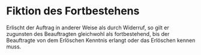 # Fiktion des Fortbestehens

Erlischt der Auftrag in anderer Weise als durch Widerruf, so gilt er zugunsten des Beauftragten gleichwohl als fortbestehend, bis der Beauftragte von dem Erlöschen Kenntnis erlangt oder das Erlöschen kennen muss.